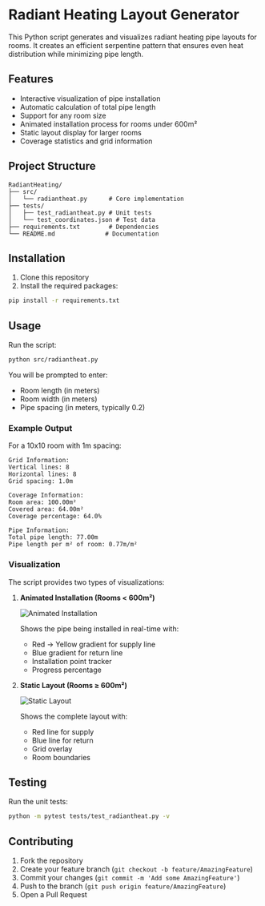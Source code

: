 # Radiant Heating Layout Generator

This Python script generates and visualizes radiant heating pipe layouts for rooms. It creates an efficient serpentine pattern that ensures even heat distribution while minimizing pipe length.

## Features

- Interactive visualization of pipe installation
- Automatic calculation of total pipe length
- Support for any room size
- Animated installation process for rooms under 600m²
- Static layout display for larger rooms
- Coverage statistics and grid information

## Project Structure

```
RadiantHeating/
├── src/
│   └── radiantheat.py      # Core implementation
├── tests/
│   ├── test_radiantheat.py # Unit tests
│   └── test_coordinates.json # Test data
├── requirements.txt        # Dependencies
└── README.md              # Documentation
```

## Installation

1. Clone this repository
2. Install the required packages:
```bash
pip install -r requirements.txt
```

## Usage

Run the script:
```bash
python src/radiantheat.py
```

You will be prompted to enter:
- Room length (in meters)
- Room width (in meters)
- Pipe spacing (in meters, typically 0.2)

### Example Output

For a 10x10 room with 1m spacing:

```
Grid Information:
Vertical lines: 8
Horizontal lines: 8
Grid spacing: 1.0m

Coverage Information:
Room area: 100.00m²
Covered area: 64.00m²
Coverage percentage: 64.0%

Pipe Information:
Total pipe length: 77.00m
Pipe length per m² of room: 0.77m/m²
```

### Visualization

The script provides two types of visualizations:

1. **Animated Installation (Rooms < 600m²)**
   
   ![Animated Installation](https://raw.githubusercontent.com/aazad01/RadiantHeatingMapper/main/docs/images/animation_example.gif)

   Shows the pipe being installed in real-time with:
   - Red → Yellow gradient for supply line
   - Blue gradient for return line
   - Installation point tracker
   - Progress percentage

2. **Static Layout (Rooms ≥ 600m²)**
   
   ![Static Layout](https://raw.githubusercontent.com/aazad01/RadiantHeatingMapper/main/docs/images/static_example.png)

   Shows the complete layout with:
   - Red line for supply
   - Blue line for return
   - Grid overlay
   - Room boundaries

## Testing

Run the unit tests:
```bash
python -m pytest tests/test_radiantheat.py -v
```

## Contributing

1. Fork the repository
2. Create your feature branch (`git checkout -b feature/AmazingFeature`)
3. Commit your changes (`git commit -m 'Add some AmazingFeature'`)
4. Push to the branch (`git push origin feature/AmazingFeature`)
5. Open a Pull Request 